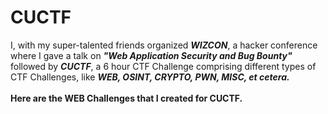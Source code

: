 # CUCTF
I, with my super-talented friends organized <b><i>WIZCON</b></i>, a hacker conference where I gave a talk on <b><i>"Web Application Security and Bug Bounty"</b></i> followed by <b><i>CUCTF</b></i>, a 6 hour CTF Challenge comprising different types of CTF Challenges, like <b><i>WEB, OSINT, CRYPTO, PWN, MISC, et cetera.</b></i>
<br><br>
<b>Here are the WEB Challenges that I created for CUCTF.</b>
